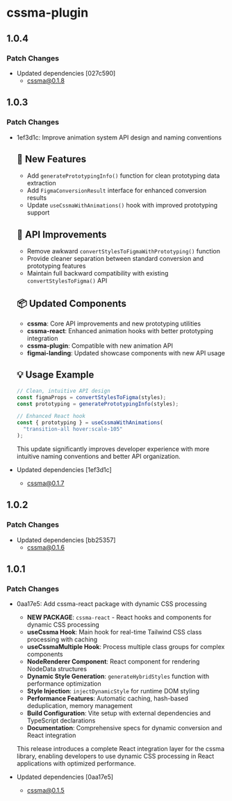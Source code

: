 # cssma-plugin

## 1.0.4

### Patch Changes

- Updated dependencies [027c590]
  - cssma@0.1.8

## 1.0.3

### Patch Changes

- 1ef3d1c: Improve animation system API design and naming conventions

  ## 🚀 New Features

  - Add `generatePrototypingInfo()` function for clean prototyping data extraction
  - Add `FigmaConversionResult` interface for enhanced conversion results
  - Update `useCssmaWithAnimations()` hook with improved prototyping support

  ## 🔧 API Improvements

  - Remove awkward `convertStylesToFigmaWithPrototyping()` function
  - Provide cleaner separation between standard conversion and prototyping features
  - Maintain full backward compatibility with existing `convertStylesToFigma()` API

  ## 📦 Updated Components

  - **cssma**: Core API improvements and new prototyping utilities
  - **cssma-react**: Enhanced animation hooks with better prototyping integration
  - **cssma-plugin**: Compatible with new animation API
  - **figmai-landing**: Updated showcase components with new API usage

  ## 💡 Usage Example

  ```typescript
  // Clean, intuitive API design
  const figmaProps = convertStylesToFigma(styles);
  const prototyping = generatePrototypingInfo(styles);

  // Enhanced React hook
  const { prototyping } = useCssmaWithAnimations(
    "transition-all hover:scale-105"
  );
  ```

  This update significantly improves developer experience with more intuitive naming conventions and better API organization.

- Updated dependencies [1ef3d1c]
  - cssma@0.1.7

## 1.0.2

### Patch Changes

- Updated dependencies [bb25357]
  - cssma@0.1.6

## 1.0.1

### Patch Changes

- 0aa17e5: Add cssma-react package with dynamic CSS processing

  - **NEW PACKAGE**: `cssma-react` - React hooks and components for dynamic CSS processing
  - **useCssma Hook**: Main hook for real-time Tailwind CSS class processing with caching
  - **useCssmaMultiple Hook**: Process multiple class groups for complex components
  - **NodeRenderer Component**: React component for rendering NodeData structures
  - **Dynamic Style Generation**: `generateHybridStyles` function with performance optimization
  - **Style Injection**: `injectDynamicStyle` for runtime DOM styling
  - **Performance Features**: Automatic caching, hash-based deduplication, memory management
  - **Build Configuration**: Vite setup with external dependencies and TypeScript declarations
  - **Documentation**: Comprehensive specs for dynamic conversion and React integration

  This release introduces a complete React integration layer for the cssma library, enabling developers to use dynamic CSS processing in React applications with optimized performance.

- Updated dependencies [0aa17e5]
  - cssma@0.1.5
